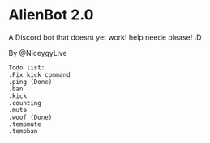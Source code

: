 # AlienBot 2.0
A Discord bot that doesnt yet work! 
help neede please! :D

By @NiceygyLive


    Todo list:
    .Fix kick command
    .ping (Done)
    .ban
    .kick
    .counting
    .mute
    .woof (Done)
    .tempmute
    .tempban